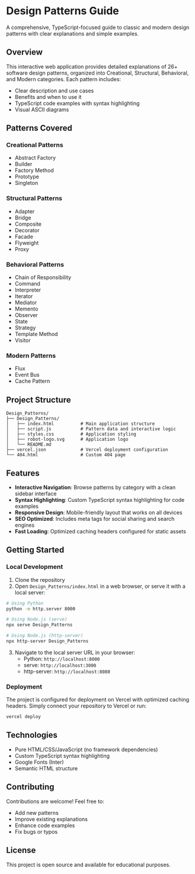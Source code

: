 # Design Patterns Guide

A comprehensive, TypeScript-focused guide to classic and modern design patterns with clear explanations and simple examples.

## Overview

This interactive web application provides detailed explanations of 26+ software design patterns, organized into Creational, Structural, Behavioral, and Modern categories. Each pattern includes:

- Clear description and use cases
- Benefits and when to use it
- TypeScript code examples with syntax highlighting
- Visual ASCII diagrams

## Patterns Covered

### Creational Patterns
- Abstract Factory
- Builder
- Factory Method
- Prototype
- Singleton

### Structural Patterns
- Adapter
- Bridge
- Composite
- Decorator
- Facade
- Flyweight
- Proxy

### Behavioral Patterns
- Chain of Responsibility
- Command
- Interpreter
- Iterator
- Mediator
- Memento
- Observer
- State
- Strategy
- Template Method
- Visitor

### Modern Patterns
- Flux
- Event Bus
- Cache Pattern

## Project Structure

```
Design_Patterns/
├── Design_Patterns/
│   ├── index.html          # Main application structure
│   ├── script.js           # Pattern data and interactive logic
│   ├── styles.css          # Application styling
│   ├── robot-logo.svg      # Application logo
│   └── README.md
├── vercel.json             # Vercel deployment configuration
└── 404.html                # Custom 404 page
```

## Features

- **Interactive Navigation**: Browse patterns by category with a clean sidebar interface
- **Syntax Highlighting**: Custom TypeScript syntax highlighting for code examples
- **Responsive Design**: Mobile-friendly layout that works on all devices
- **SEO Optimized**: Includes meta tags for social sharing and search engines
- **Fast Loading**: Optimized caching headers configured for static assets

## Getting Started

### Local Development

1. Clone the repository
2. Open `Design_Patterns/index.html` in a web browser, or serve it with a local server:

```bash
# Using Python
python -m http.server 8000

# Using Node.js (serve)
npx serve Design_Patterns

# Using Node.js (http-server)
npx http-server Design_Patterns
```

3. Navigate to the local server URL in your browser:
   - Python: `http://localhost:8000`
   - serve: `http://localhost:3000`
   - http-server: `http://localhost:8080`

### Deployment

The project is configured for deployment on Vercel with optimized caching headers. Simply connect your repository to Vercel or run:

```bash
vercel deploy
```

## Technologies

- Pure HTML/CSS/JavaScript (no framework dependencies)
- Custom TypeScript syntax highlighting
- Google Fonts (Inter)
- Semantic HTML structure

## Contributing

Contributions are welcome! Feel free to:
- Add new patterns
- Improve existing explanations
- Enhance code examples
- Fix bugs or typos

## License

This project is open source and available for educational purposes.
